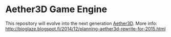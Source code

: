 # Aether3D Game Engine
This repository will evolve into the next generation [Aether3D](http://twiren.kapsi.fi/aether3d "Aether3D"). More info: http://bioglaze.blogspot.fi/2014/12/planning-aether3d-rewrite-for-2015.html

